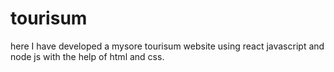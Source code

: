 # tourisum
here I have developed a mysore tourisum website using react javascript and node js with the help of html and css.
